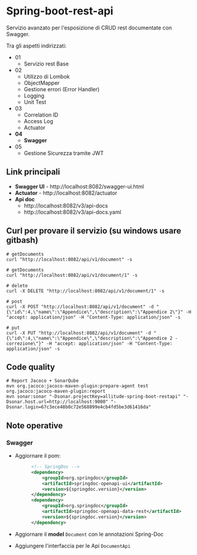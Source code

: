 # Spring-boot-rest-api

Servizio avanzato per l'esposizione di CRUD rest documentate con Swagger.

Tra gli aspetti indirizzati:
 - 01
   - Servizio rest Base
 - 02
   - Utilizzo di Lombok
   - ObjectMapper
   - Gestione errori (Error Handler)
   - Logging
   - Unit Test
 - 03  
   - Correlation ID
   - Access Log
   - Actuator
 - **04**
   - **Swagger**
 - 05
   - Gestione Sicurezza tramite JWT


## Link principali
- **Swagger UI** - http://localhost:8082/swagger-ui.html
- **Actuator** - http://localhost:8082/actuator
- **Api doc**
    - http://localhost:8082/v3/api-docs
    - http://localhost:8082/v3/api-docs.yaml


## Curl per provare il servizio (su windows usare gitbash)

```shell
# getDocuments 
curl "http://localhost:8082/api/v1/document" -s

# getDocuments 
curl "http://localhost:8082/api/v1/document/1" -s

# delete 
curl -X DELETE "http://localhost:8082/api/v1/document/1" -s

# post
curl -X POST "http://localhost:8082/api/v1/document" -d "{\"id\":4,\"name\":\"Appendice\",\"description\":\"Appendice 2\"}" -H "accept: application/json" -H "Content-Type: application/json" -s 

# put
curl -X PUT "http://localhost:8082/api/v1/document" -d "{\"id\":4,\"name\":\"Appendice\",\"description\":\"Appendice 2 - correzione\"}" -H "accept: application/json" -H "Content-Type: application/json" -s
```

## Code quality

```shell
# Report Jacoco + SonarQube
mvn org.jacoco:jacoco-maven-plugin:prepare-agent test org.jacoco:jacoco-maven-plugin:report
mvn sonar:sonar "-Dsonar.projectKey=allitude-spring-boot-restapi" "-Dsonar.host.url=http://localhost:9000" "-Dsonar.login=67c3ece48b0c72e568899e4cb4fd5be3d61416da"
```

## Note operative

### Swagger

- Aggiornare il pom:

  ```xml
        <!-- SpringDoc -->
        <dependency>
            <groupId>org.springdoc</groupId>
            <artifactId>springdoc-openapi-ui</artifactId>
            <version>${springdoc.version}</version>
        </dependency>
        <dependency>
            <groupId>org.springdoc</groupId>
            <artifactId>springdoc-openapi-data-rest</artifactId>
            <version>${springdoc.version}</version>
        </dependency>
  ```

- Aggiornare il **model** `Document` con le annotazioni Spring-Doc

- Aggiungere l'interfaccia per le Api `DocumentApi`

